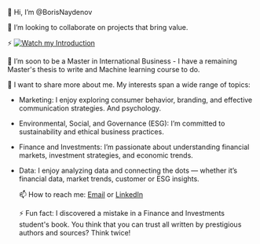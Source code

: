 👋 Hi, I’m @BorisNaydenov 



 💞️ I’m looking to collaborate on projects that bring value. 
 
 ⚡ [![Watch my Introduction](https://img.youtube.com/vi/)](https://youtu.be/7InM7vaz7-o?si=I_QEhsLniF4UXDCE)

 🌱 I’m soon to be a Master in International Business - I have a remaining Master's thesis to write and Machine learning course to do. 

  👀 I want to share more about me. My interests span a wide range of topics:

- Marketing: I enjoy exploring consumer behavior, branding, and effective communication strategies. And psychology.                                                                                            
- Environmental, Social, and Governance (ESG): I’m committed to sustainability and ethical business practices.
-  Finance and Investments: I’m passionate about understanding financial markets, investment strategies, and economic trends.                                                                     
                                                                             
- Data: I enjoy analyzing data and connecting the dots — whether it’s financial data, market trends, customer or ESG insights.

 
 
  📫 How to reach me: <a href="mailto:borissnaydenov@gmail.com">Email</a> or <a href="https://www.linkedin.com/in/boris-naydenov/">LinkedIn</a>
 
  ⚡ Fun fact: I discovered a mistake in a Finance and Investments student's book. You think that you can trust all written by prestigious authors and sources? Think twice! 


<!---
BorisNaydenov/BorisNaydenov is a ✨ special ✨ repository because its `README.md` (this file) appears on your GitHub profile.
You can click the Preview link to take a look at your changes.
--->
